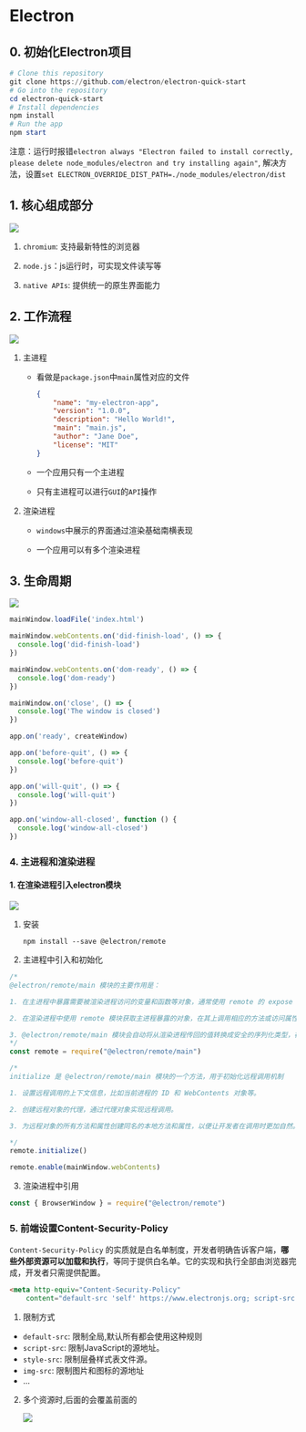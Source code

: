 # Electron

## 0. 初始化Electron项目

```powershell
# Clone this repository
git clone https://github.com/electron/electron-quick-start
# Go into the repository
cd electron-quick-start
# Install dependencies
npm install
# Run the app
npm start
```

注意：运行时报错`electron always "Electron failed to install correctly, please delete node_modules/electron and try installing again"`, 解决方法，设置`set ELECTRON_OVERRIDE_DIST_PATH=./node_modules/electron/dist`

## 1. 核心组成部分

![](./image/electron.PNG)

1. `chromium`: 支持最新特性的浏览器

2. `node.js`：js运行时，可实现文件读写等

3. `native APIs`: 提供统一的原生界面能力

## 2. 工作流程

![](./image/electron工作流程.PNG)

1. 主进程

    - 看做是`package.json`中`main`属性对应的文件

        ```json
        {
            "name": "my-electron-app",
            "version": "1.0.0",
            "description": "Hello World!",
            "main": "main.js",
            "author": "Jane Doe",
            "license": "MIT"
        }
        ```

    - 一个应用只有一个主进程

    - 只有主进程可以进行`GUI`的`API`操作

2. 渲染进程

    - `windows`中展示的界面通过渲染基础南横表现

    - 一个应用可以有多个渲染进程

## 3. 生命周期

![](./image/electron生命周期.PNG)

```js
mainWindow.loadFile('index.html')

mainWindow.webContents.on('did-finish-load', () => {
  console.log('did-finish-load')
})

mainWindow.webContents.on('dom-ready', () => {
  console.log('dom-ready')
})

mainWindow.on('close', () => {
  console.log('The window is closed')
})

app.on('ready', createWindow)

app.on('before-quit', () => {
  console.log('before-quit')
})

app.on('will-quit', () => {
  console.log('will-quit')
})

app.on('window-all-closed', function () {
  console.log('window-all-closed')
})
```

### 4. 主进程和渲染进程

#### 1. 在渲染进程引入electron模块

![](./image/electron新建窗口.PNG)

1. 安装

    `npm install --save @electron/remote`

2. 主进程中引入和初始化

```js
/*
@electron/remote/main 模块的主要作用是：

1. 在主进程中暴露需要被渲染进程访问的变量和函数等对象，通常使用 remote 的 expose 方法来实现。

2. 在渲染进程中使用 remote 模块获取主进程暴露的对象，在其上调用相应的方法或访问属性等。

3. @electron/remote/main 模块会自动将从渲染进程传回的值转换成安全的序列化类型，在主进程中可以安全地进行操作，避免了出现安全问题。
*/ 
const remote = require("@electron/remote/main")

/* 
initialize 是 @electron/remote/main 模块的一个方法，用于初始化远程调用机制

1. 设置远程调用的上下文信息，比如当前进程的 ID 和 WebContents 对象等。

2. 创建远程对象的代理，通过代理对象实现远程调用。

3. 为远程对象的所有方法和属性创建同名的本地方法和属性，以便让开发者在调用时更加自然。

*/
remote.initialize()

remote.enable(mainWindow.webContents)
```

3. 渲染进程中引用

```js
const { BrowserWindow } = require("@electron/remote")
```

### 5. 前端设置Content-Security-Policy

`Content-Security-Policy` 的实质就是白名单制度，开发者明确告诉客户端，**哪些外部资源可以加载和执行**，等同于提供白名单。它的实现和执行全部由浏览器完成，开发者只需提供配置。

```html
<meta http-equiv="Content-Security-Policy"
    content="default-src 'self' https://www.electronjs.org; script-src 'self'; style-src 'self' 'unsafe-inline'; img-src data:">
```

1. 限制方式

- `default-src`: 限制全局,默认所有都会使用这种规则
- `script-src`: 限制JavaScript的源地址。
- `style-src`: 限制层叠样式表文件源。
- `img-src`: 限制图片和图标的源地址
- ...

2. 多个资源时,后面的会覆盖前面的

    ![](./image/policy.PNG)
